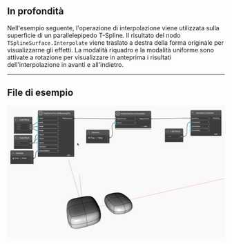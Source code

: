 ## In profondità
Nell'esempio seguente, l'operazione di interpolazione viene utilizzata sulla superficie di un parallelepipedo T-Spline. Il risultato del nodo `TSplineSurface.Interpolate` viene traslato a destra della forma originale per visualizzarne gli effetti. La modalità riquadro e la modalità uniforme sono attivate a rotazione per visualizzare in anteprima i risultati dell'interpolazione in avanti e all'indietro.
___
## File di esempio

![TSplineSurface.Interpolate](./Autodesk.DesignScript.Geometry.TSpline.TSplineSurface.Interpolate_img.gif)

